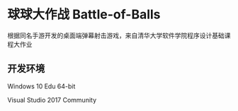 # 球球大作战 Battle-of-Balls
根据同名手游开发的桌面端弹幕射击游戏，来自清华大学软件学院程序设计基础课程大作业
## 开发环境
Windows 10 Edu 64-bit

Visual Studio 2017 Community
